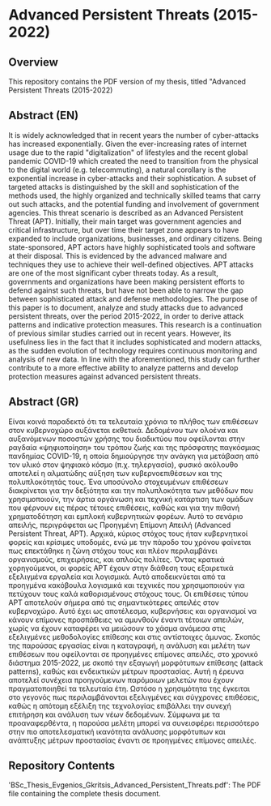 # Advanced Persistent Threats (2015-2022)

## Overview
This repository contains the PDF version of my thesis, titled "Advanced Persistent Threats (2015-2022)

## Abstract (EN)

It is widely acknowledged that in recent years the number of cyber-attacks has increased
exponentially. Given the ever-increasing rates of internet usage due to the rapid "digitalization" of
lifestyles and the recent global pandemic COVID-19 which created the need to transition from the
physical to the digital world (e.g. telecommuting), a natural corollary is the exponential increase
in cyber-attacks and their sophistication.
A subset of targeted attacks is distinguished by the skill and sophistication of the methods
used, the highly organized and technically skilled teams that carry out such attacks, and the
potential funding and involvement of government agencies. This threat scenario is described as an
Advanced Persistent Threat (APT). Initially, their main target was government agencies and
critical infrastructure, but over time their target zone appears to have expanded to include
organizations, businesses, and ordinary citizens. Being state-sponsored, APT actors have highly
sophisticated tools and software at their disposal. This is evidenced by the advanced malware and
techniques they use to achieve their well-defined objectives.
APT attacks are one of the most significant cyber threats today. As a result, governments
and organizations have been making persistent efforts to defend against such threats, but have not
been able to narrow the gap between sophisticated attack and defense methodologies.
The purpose of this paper is to document, analyze and study attacks due to advanced
persistent threats, over the period 2015-2022, in order to derive attack patterns and indicative
protection measures. This research is a continuation of previous similar studies carried out in recent
years. However, its usefulness lies in the fact that it includes sophisticated and modern attacks, as
the sudden evolution of technology requires continuous monitoring and analysis of new data. In
line with the aforementioned, this study can further contribute to a more effective ability to analyze
patterns and develop protection measures against advanced persistent threats.

## Abstract (GR)

Είναι κοινά παραδεκτό ότι τα τελευταία χρόνια το πλήθος των επιθέσεων στον
κυβερνοχώρο αυξάνεται εκθετικά. Δεδομένου των ολοένα και αυξανόμενων ποσοστών χρήσης
του διαδικτύου που οφείλονται στην ραγδαία «ψηφιοποίηση» του τρόπου ζωής και της πρόσφατης
παγκόσμιας πανδημίας COVID-19, η οποία δημιούργησε την ανάγκη για μετάβαση από τον υλικό
στον ψηφιακό κόσμο (π.χ. τηλεργασία), φυσικό ακόλουθο αποτελεί η αλματώδης αύξηση των
κυβερνοεπιθέσεων και της πολυπλοκότητάς τους.
Ένα υποσύνολο στοχευμένων επιθέσεων διακρίνεται για την δεξιότητα και την
πολυπλοκότητα των μεθόδων που χρησιμοποιούν, την άρτια οργάνωση και τεχνική κατάρτιση
των ομάδων που φέρνουν εις πέρας τέτοιες επιθέσεις, καθώς και για την πιθανή χρηματοδότηση
και εμπλοκή κυβερνητικών φορέων. Αυτό το σενάριο απειλής, περιγράφεται ως Προηγμένη
Επίμονη Απειλή (Advanced Persistent Threat, APT). Αρχικά, κύριος στόχος τους ήταν
κυβερνητικοί φορείς και κρίσιμες υποδομές, ενώ με την πάροδο του χρόνου φαίνεται πως
επεκτάθηκε η ζώνη στόχου τους και πλέον περιλαμβάνει οργανισμούς, επιχειρήσεις, και απλούς
πολίτες. Όντας κρατικά χορηγούμενοι, οι φορείς APT έχουν στην διάθεση τους εξαιρετικά
εξελιγμένα εργαλεία και λογισμικά. Αυτό αποδεικνύεται από τα προηγμένα κακόβουλα λογισμικά
και τεχνικές που χρησιμοποιούν για πετύχουν τους καλά καθορισμένους στόχους τους.
Οι επιθέσεις τύπου APT αποτελούν σήμερα από τις σημαντικότερες απειλές στον
κυβερνοχώρο. Αυτό έχει ως αποτέλεσμα, κυβερνήσεις και οργανισμοί να κάνουν επίμονες
προσπάθειες να αμυνθούν έναντι τέτοιων απειλών, χωρίς να έχουν καταφέρει να μειώσουν το
χάσμα ανάμεσα στις εξελιγμένες μεθοδολογίες επίθεσης και στις αντίστοιχες άμυνας.
Σκοπός της παρούσας εργασίας είναι η καταγραφή, η ανάλυση και μελέτη των επιθέσεων
που οφείλονται σε προηγμένες επίμονες απειλές, στο χρονικό διάστημα 2015-2022, με σκοπό την
εξαγωγή μορφότυπων επίθεσης (attack patterns), καθώς και ενδεικτικών μέτρων προστασίας.
Αυτή η έρευνα αποτελεί συνέχεια προηγούμενων παρόμοιων μελετών που έχουν πραγματοποιηθεί
τα τελευταία έτη. Ωστόσο η χρησιμότητα της έγκειται στο γεγονός πως περιλαμβάνονται
εξελιγμένες και σύγχρονες επιθέσεις, καθώς η απότομη εξέλιξη της τεχνολογίας επιβάλλει την
συνεχή επιτήρηση και ανάλυση των νέων δεδομένων. Σύμφωνα με τα προαναφερθέντα, η
παρούσα μελέτη μπορεί να συνεισφέρει περισσότερο στην πιο αποτελεσματική ικανότητα
ανάλυσης μορφότυπων και ανάπτυξης μέτρων προστασίας έναντι σε προηγμένες επίμονες
απειλές.

## Repository Contents
'BSc_Thesis_Evgenios_Gkritsis_Advanced_Persistent_Threats.pdf': The PDF file containing the complete thesis document. 
